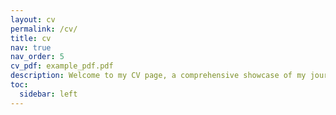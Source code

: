 ```yaml
---
layout: cv
permalink: /cv/
title: cv
nav: true
nav_order: 5
cv_pdf: example_pdf.pdf
description: Welcome to my CV page, a comprehensive showcase of my journey.
toc:
  sidebar: left
---
```

